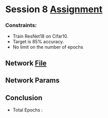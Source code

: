 # Session 8 [Assignment](Session_8_Assignment.ipynb)

### Constraints:

- Train ResNet18 on Cifar10.
- Target is 85% accuracy.
- No limit on the number of epochs

## Network [File](model.py)

## Network Params

## Conclusion

- Total Epochs : 